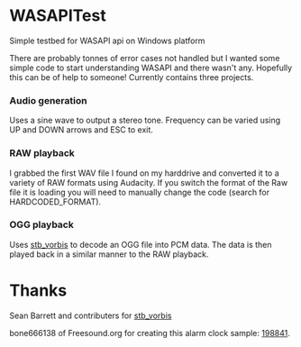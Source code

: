 # WASAPITest
Simple testbed for WASAPI api on Windows platform

There are probably tonnes of error cases not handled but I wanted some simple code to start understanding WASAPI and there wasn't any. Hopefully this can be of help to someone! Currently contains three projects.

### Audio generation

Uses a sine wave to output a stereo tone. Frequency can be varied using UP and DOWN arrows and ESC to exit.

### RAW playback

I grabbed the first WAV file I found on my harddrive and converted it to a variety of RAW formats using Audacity.
If you switch the format of the Raw file it is loading you will need to manually change the code (search for HARDCODED_FORMAT).

### OGG playback

Uses <a href='https://github.com/nothings/stb/blob/master/stb_vorbis.c'>stb_vorbis</a> to decode an OGG file into PCM data. The data is then played back in a similar manner to the RAW playback.


# Thanks

Sean Barrett and contributers for <a href='https://github.com/nothings/stb/blob/master/stb_vorbis.c'>stb_vorbis</a>

bone666138 of Freesound.org for creating this alarm clock sample: <a href='https://www.freesound.org/people/bone666138/sounds/198841/'>198841</a>.

